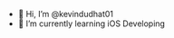 - 👋 Hi, I’m @kevindudhat01
- 🌱 I’m currently learning iOS Developing

<!---
kevindudhat01/kevindudhat01 is a ✨ special ✨ repository because its `README.md` (this file) appears on your GitHub profile.
You can click the Preview link to take a look at your changes.
--->
